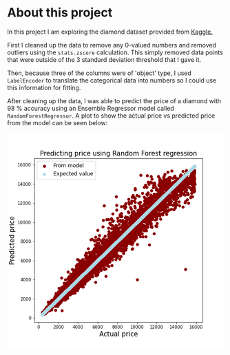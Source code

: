 # About this project
In this project I am exploring the diamond dataset provided from [Kaggle.](https://www.kaggle.com/shivam2503/diamonds)

First I cleaned up the data to remove any 0-valued numbers and removed outliers using the `stats.zscore` calculation. This simply removed data points that were outside of the 3 standard deviation threshold that I gave it. 

Then, because three of the columns were of 'object' type, I used `LabelEncoder` to translate the categorical data into numbers so I could use this information for fitting. 

After cleaning up the data, I was able to predict the price of a diamond with 98 % accuracy using an Ensemble Regressor model called `RandomForestRegressor`. A plot to show the actual price vs predicted price from the model can be seen below:

![rr_price_prediction](price_RR.png)